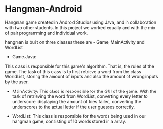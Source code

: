 # Hangman-Android
Hangman game created in Android Studios using Java, and in collaboration with two other students.
In this project we worked equally and with the mix of pair programming and individual work.

hangman is built on three classes these are - Game, MainActivity and WordList


- Game.Java:

This class is responsible for this game's algorithm. That is, the rules of the game. The task of this class is to first retrieve a word from the class WorldList, storing the amount of inputs and also the amount of wrong inputs by the user. 

- MainActivity:
This class is responsible for the GUI of the game. With the task of retrieving the word from WordList, converting every letter to underscore, displaying the amount of tries failed, converting the underscores to the actual letter if the user guesses correctly.


- WordList:
This class is responsible for the words being used in our hangman game, consisting of 10 words stored in a array. 


